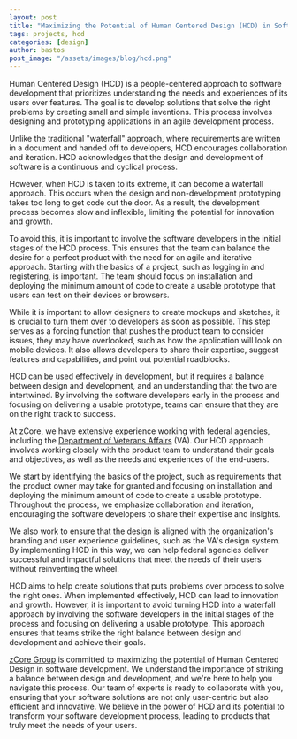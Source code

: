 ```yaml
---
layout: post
title: "Maximizing the Potential of Human Centered Design (HCD) in Software Development"
tags: projects, hcd
categories: [design]
author: bastos
post_image: "/assets/images/blog/hcd.png"
---
```


Human Centered Design (HCD) is a people-centered approach to software development that prioritizes understanding the needs and experiences of its users over features. The goal is to develop solutions that solve the right problems by creating small and simple inventions. This process involves designing and prototyping applications in an agile development process.

Unlike the traditional "waterfall" approach, where requirements are written in a document and handed off to developers, HCD encourages collaboration and iteration. HCD acknowledges that the design and development of software is a continuous and cyclical process.

However, when HCD is taken to its extreme, it can become a waterfall approach. This occurs when the design and non-development prototyping takes too long to get code out the door. As a result, the development process becomes slow and inflexible, limiting the potential for innovation and growth.

To avoid this, it is important to involve the software developers in the initial stages of the HCD process. This ensures that the team can balance the desire for a perfect product with the need for an agile and iterative approach. Starting with the basics of a project, such as logging in and registering, is important. The team should focus on installation and deploying the minimum amount of code to create a usable prototype that users can test on their devices or browsers.

While it is important to allow designers to create mockups and sketches, it is crucial to turn them over to developers as soon as possible. This step serves as a forcing function that pushes the product team to consider issues, they may have overlooked, such as how the application will look on mobile devices. It also allows developers to share their expertise, suggest features and capabilities, and point out potential roadblocks.

HCD can be used effectively in development, but it requires a balance between design and development, and an understanding that the two are intertwined. By involving the software developers early in the process and focusing on delivering a usable prototype, teams can ensure that they are on the right track to success.

At zCore, we have extensive experience working with federal agencies, including the [Department of Veterans Affairs](https://www.va.gov/) (VA). Our HCD approach involves working closely with the product team to understand their goals and objectives, as well as the needs and experiences of the end-users.

We start by identifying the basics of the project, such as requirements that the product owner may take for granted and focusing on installation and deploying the minimum amount of code to create a usable prototype. Throughout the process, we emphasize collaboration and iteration, encouraging the software developers to share their expertise and insights.

We also work to ensure that the design is aligned with the organization's branding and user experience guidelines, such as the VA's design system. By implementing HCD in this way, we can help federal agencies deliver successful and impactful solutions that meet the needs of their users without reinventing the wheel.

HCD aims to help create solutions that puts problems over process to solve the right ones. When implemented effectively, HCD can lead to innovation and growth. However, it is important to avoid turning HCD into a waterfall approach by involving the software developers in the initial stages of the process and focusing on delivering a usable prototype. This approach ensures that teams strike the right balance between design and development and achieve their goals.

[zCore Group](https://zcoregroup.com/) is committed to maximizing the potential of Human Centered Design in software development. We understand the importance of striking a balance between design and development, and we're here to help you navigate this process. Our team of experts is ready to collaborate with you, ensuring that your software solutions are not only user-centric but also efficient and innovative. We believe in the power of HCD and its potential to transform your software development process, leading to products that truly meet the needs of your users.
